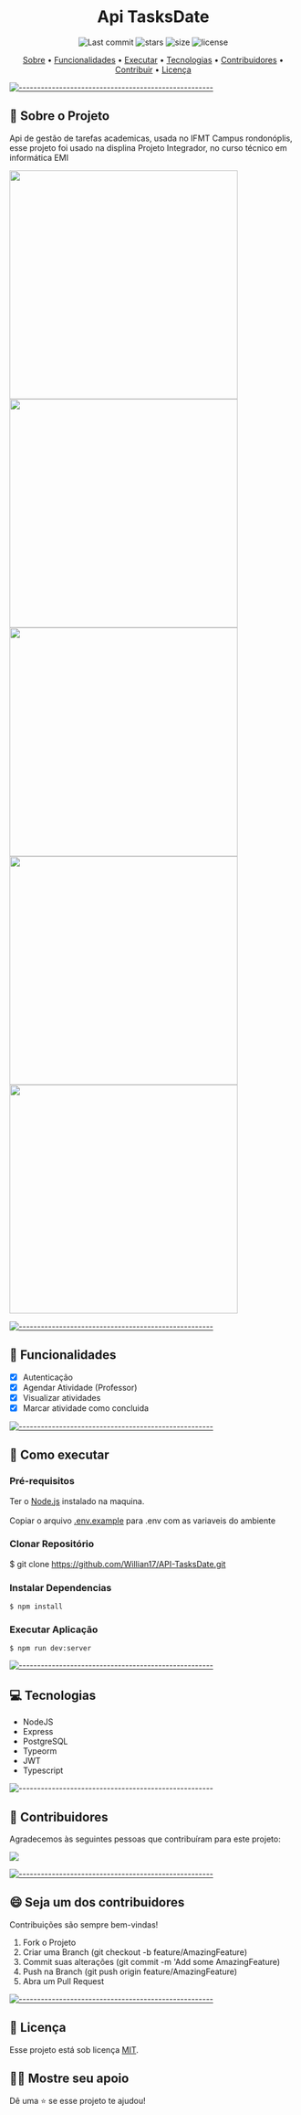 <h1 align="center"> Api TasksDate </h1>

  <p align="center">
    <img alt="Last commit" src="https://img.shields.io/github/last-commit/Willian17/API-TasksDate">
    <img alt="stars" src="https://img.shields.io/github/stars/Willian17/API-TasksDate?logo=github">
    <img alt="size" src="https://img.shields.io/github/repo-size/Willian17/API-TasksDate">
    <img alt="license" src="https://img.shields.io/github/license/Willian17/API-TasksDate">
  </p>
  
  <p align="center">
    <a href="#sobre">Sobre</a> •
    <a href="#funcionalidades">Funcionalidades</a> •
    <a href="#executar">Executar</a> •
    <a href="#tecnologias">Tecnologias</a> •
    <a href="#contribuidores">Contribuidores</a> •
    <a href="#contribuir">Contribuir</a> •
    <a href="#licenca">Licença</a>
  </p>
  
  [![-----------------------------------------------------](https://raw.githubusercontent.com/andreasbm/readme/master/assets/lines/colored.png)](#sobre-o-projeto)

  ## :pushpin: Sobre o Projeto <a name="sobre"></a>
  
  <p>Api de gestão de tarefas academicas, usada no IFMT Campus rondonóplis, esse projeto foi usado na displina Projeto Integrador, no curso técnico em informática EMI </p>
  <img src="https://github.com/Willian17/API-TasksDate/assets/53010824/2663c187-b93f-4601-93ac-521185b15a22" width="400px">
  <img src="https://github.com/Willian17/API-TasksDate/assets/53010824/fd1d3b77-2835-45a5-b0cb-635bbee38c15" width="400px">
  <img src="https://github.com/Willian17/API-TasksDate/assets/53010824/ba90b8aa-6079-47d1-b195-85874f3b357a" width="400px">
  <img src="https://github.com/Willian17/API-TasksDate/assets/53010824/4de6ab49-7357-4c5b-8dec-888884bdf443" width="400px">
  <img src="https://github.com/Willian17/API-TasksDate/assets/53010824/086ddcd4-d6ca-4861-905a-f131bf82b491" width="400px">
  
  [![-----------------------------------------------------](https://raw.githubusercontent.com/andreasbm/readme/master/assets/lines/colored.png)](#funcionalidades)

  ## :rocket: Funcionalidades <a name="funcionalidades"></a>

 - [x] Autenticação
 - [x] Agendar Atividade (Professor)
 - [x] Visualizar atividades
 - [x] Marcar atividade como concluida
  
  [![-----------------------------------------------------](https://raw.githubusercontent.com/andreasbm/readme/master/assets/lines/colored.png)](#executar)

  ## :construction_worker: Como executar <a name="executar"></a>

  ### Pré-requisitos
  Ter o <a href="https://nodejs.org/en/">Node.js</a> instalado na maquina. <br/> <br/> 
  Copiar o arquivo <a href="https://github.com/Willian17/API-TasksDate/blob/master/.env.example">.env.example</a> para .env com as variaveis do ambiente
  
  ### Clonar Repositório
  $ git clone https://github.com/Willian17/API-TasksDate.git
  
  ### Instalar Dependencias
  ```
  $ npm install
  ```
  ### Executar Aplicação
  ```
  $ npm run dev:server
  ```

  

[![-----------------------------------------------------](https://raw.githubusercontent.com/andreasbm/readme/master/assets/lines/colored.png)](##tecnologias)

## :computer: Tecnologias <a name="tecnologias"></a>
<ul>
<li>NodeJS</li>
<li>Express</li>
<li>PostgreSQL</li>
<li>Typeorm</li>
<li>JWT</li>
<li>Typescript</li>
</ul>

![-----------------------------------------------------](https://raw.githubusercontent.com/andreasbm/readme/master/assets/lines/colored.png)

## 🤝 Contribuidores <a name="contribuidores"></a>

Agradecemos às seguintes pessoas que contribuíram para este projeto:

<a href = "https://github.com/Willian17/API-TasksDate/graphs/contributors">
  <img src = "https://contrib.rocks/image?repo=Willian17/API-TasksDate"/>
</a>


[![-----------------------------------------------------](https://raw.githubusercontent.com/andreasbm/readme/master/assets/lines/colored.png)](#contribuidores)

## 😄 Seja um dos contribuidores<br> <a name="contribuir"></a>

Contribuições são sempre bem-vindas!

1. Fork o Projeto
2. Criar uma Branch (git checkout -b feature/AmazingFeature)
3. Commit suas alterações (git commit -m 'Add some AmazingFeature)
4. Push na Branch (git push origin feature/AmazingFeature)
5. Abra um Pull Request


[![-----------------------------------------------------](https://raw.githubusercontent.com/andreasbm/readme/master/assets/lines/colored.png)](#licensa)

## 📝 Licença <a name="licenca"></a>

Esse projeto está sob licença [MIT](LICENSE).

## :man_astronaut: Mostre seu apoio 

Dê uma ⭐️ se esse projeto te ajudou!
